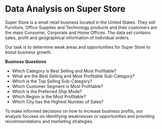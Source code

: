 # Data Analysis on Super Store

Super Store is a small retail business located in the United States. They sell Furniture, Office Supplies and Technology products and their customers are the mass Consumer, Corporate and Home Offices. The data set contains sales, profit and geographical information of individual orders. 

Our task is to determine weak areas and opportunities for Super Store to boost business growth.

**Business Questions**

- Which Category is Best Selling and Most Profitable?
- What are the Best Selling and Most Profitable Sub-Category?
- Which is the Top Selling Sub-Category?
- Which Customer Segment is Most Profitable?
- Which is the Preferred Ship Mode?
- Which Region is the Most Profitable?
- Which City has the Highest Number of Sales?

To make informed decisions on how to increase business profits, our analysis focuses on identifying weaknesses or opportunities and providing recommendations and marketing strategies.